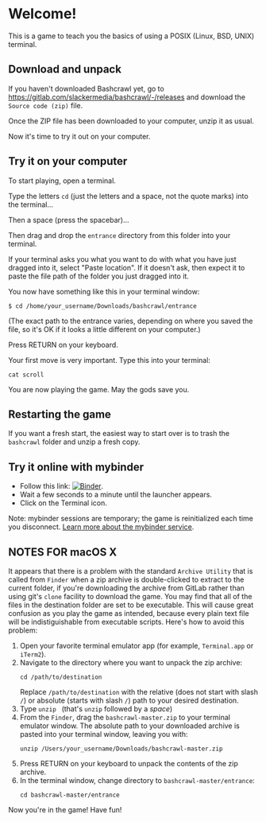 # Welcome!

This is a game to teach you the basics of using a POSIX (Linux, BSD, UNIX) terminal.

## Download and unpack

If you haven't downloaded Bashcrawl yet, go to https://gitlab.com/slackermedia/bashcrawl/-/releases and download the `Source code (zip)` file.

Once the ZIP file has been downloaded to your computer, unzip it as usual.

Now it's time to try it out on your computer.

## Try it on your computer

To start playing, open a terminal.

Type the letters `cd` (just the letters and a space, not the quote marks) into the terminal...

Then a space (press the spacebar)...

Then drag and drop the `entrance` directory from this folder into your terminal.

If your terminal asks you what you want to do with what you have just dragged into it, select "Paste location".
If it doesn't ask, then expect it to paste the file path of the folder you just dragged into it.

You now have something like this in your terminal window:

```
$ cd /home/your_username/Downloads/bashcrawl/entrance
```

(The exact path to the entrance varies, depending on where you saved the file, so it's OK if it looks a little different on your computer.)

Press RETURN on your keyboard.

Your first move is very important.
Type this into your terminal:

```
cat scroll
```

You are now playing the game.
May the gods save you.

## Restarting the game

If you want a fresh start, the easiest way to start over is to trash the `bashcrawl` folder and unzip a fresh copy.

## Try it online with mybinder

- Follow this link: [![Binder](https://mybinder.org/badge_logo.svg)](https://mybinder.org/v2/gl/nthiery%2Fbashcrawl/HEAD).
- Wait a few seconds to a minute until the launcher appears.
- Click on the Terminal icon.

Note: mybinder sessions are temporary; the game is reinitialized each
time you disconnect.
[Learn more about the mybinder service](https://mybinder.readthedocs.io/en/latest/).

## NOTES FOR macOS X

It appears that there is a problem with the standard `Archive Utility` that is called from `Finder` when a zip archive is double-clicked to extract to the current folder, if you're downloading the archive from GitLab rather than using git's `clone` facility to download the game.  You may find that all of the files in the destination folder are set to be executable.  This will cause great confusion as you play the game as intended, because every plain text file will be indistiguishable from executable scripts.  Here's how to avoid this problem:

1.  Open your favorite terminal emulator app (for example, `Terminal.app` or `iTerm2`).
1.  Navigate to the directory where you want to unpack the zip archive:
    ```
    cd /path/to/destination
    ```
    Replace `/path/to/destination` with the relative (does not start with slash `/`) or absolute (starts with slash `/`) path to your desired destination.
1.  Type `unzip ` (that's `unzip` followed by a *space*)
1.  From the `Finder`, drag the `bashcrawl-master.zip` to your terminal emulator window.  The absolute path to your downloaded archive is pasted into your terminal window, leaving you with:
    ```
    unzip /Users/your_username/Downloads/bashcrawl-master.zip
    ```
1.  Press RETURN on your keyboard to unpack the contents of the zip archive.
1.  In the terminal window, change directory to `bashcrawl-master/entrance`:
    ```
    cd bashcrawl-master/entrance
    ```

Now you're in the game!  Have fun!
